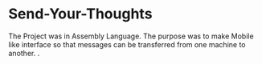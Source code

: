 # Send-Your-Thoughts
The Project was in Assembly Language. The purpose was to make Mobile like interface so that messages can be transferred from one machine to another. 
.
